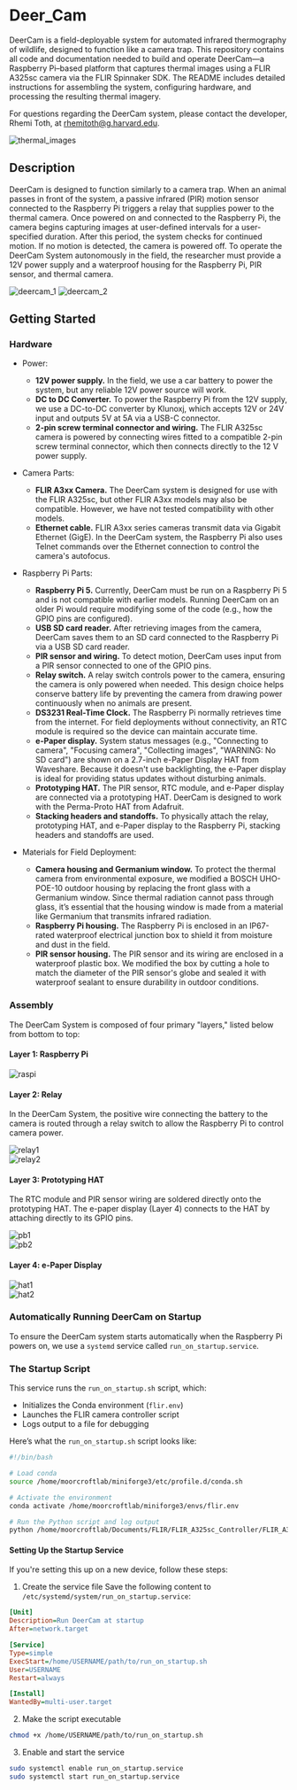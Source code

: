 # Deer_Cam
DeerCam is a field-deployable system for automated infrared thermography of wildlife, designed to function like a camera trap. This repository contains all code and documentation needed to build and operate DeerCam—a Raspberry Pi–based platform that captures thermal images using a FLIR A325sc camera via the FLIR Spinnaker SDK. The README includes detailed instructions for assembling the system, configuring hardware, and processing the resulting thermal imagery.

For questions regarding the DeerCam system, please contact the developer, Rhemi Toth, at [rhemitoth@g.harvard.edu](mailto:rhemitoth@g.harvard.edu).


![thermal_images](images/deer.png)


## Description
DeerCam is designed to function similarly to a camera trap. When an animal passes in front of the system, a passive infrared (PIR) motion sensor connected to the Raspberry Pi triggers a relay that supplies power to the thermal camera. Once powered on and connected to the Raspberry Pi, the camera begins capturing images at user-defined intervals for a user-specified duration. After this period, the system checks for continued motion. If no motion is detected, the camera is powered off. To operate the DeerCam System autonomously in the field, the researcher must provide a 12V power supply and a waterproof housing for the Raspberry Pi, PIR sensor, and thermal camera.

![deercam_1](images/DeerCam_1.png)
![deercam_2](images/DeerCam_2.png)
 

## Getting Started

### Hardware

- Power:
    - **12V power supply.** In the field, we use a car battery to power the system, but any reliable 12V power source will work.
    - **DC to DC Converter.** To power the Raspberry Pi from the 12V supply, we use a DC-to-DC converter by Klunoxj, which accepts 12V or 24V input and outputs 5V at 5A via a USB-C connector.
    - **2-pin screw terminal connector and wiring.** The FLIR A325sc camera is powered by connecting wires fitted to a compatible 2-pin screw terminal connector, which then connects directly to the 12 V power supply.

- Camera Parts:
    - **FLIR A3xx Camera.** The DeerCam system is designed for use with the FLIR A325sc, but other FLIR A3xx models may also be compatible. However, we have not tested compatibility with other models.
    - **Ethernet cable.** FLIR A3xx series cameras transmit data via Gigabit Ethernet (GigE). In the DeerCam system, the Raspberry Pi also uses Telnet commands over the Ethernet connection to control the camera's autofocus.

- Raspberry Pi Parts:
    - **Raspberry Pi 5.** Currently, DeerCam must be run on a Raspberry Pi 5 and is not compatible with earlier models. Running DeerCam on an older Pi would require modifying some of the code (e.g., how the GPIO pins are configured).
    - **USB SD card reader.** After retrieving images from the camera, DeerCam saves them to an SD card connected to the Raspberry Pi via a USB SD card reader.
    - **PIR sensor and wiring.** To detect motion, DeerCam uses input from a PIR sensor connected to one of the GPIO pins.
    - **Relay switch.** A relay switch controls power to the camera, ensuring the camera is only powered when needed. This design choice helps conserve battery life by preventing the camera from drawing power continuously when no animals are present.
    - **DS3231 Real-Time Clock.** The Raspberry Pi normally retrieves time from the internet. For field deployments without connectivity, an RTC module is required so the device can maintain accurate time.
    - **e-Paper display.** System status messages (e.g., "Connecting to camera", "Focusing camera", "Collecting images", "WARNING: No SD card") are shown on a 2.7-inch e-Paper Display HAT from Waveshare. Because it doesn't use backlighting, the e-Paper display is ideal for providing status updates without disturbing animals.
    - **Prototyping HAT.** The PIR sensor, RTC module, and e-Paper display are connected via a prototyping HAT. DeerCam is designed to work with the Perma-Proto HAT from Adafruit.
    - **Stacking headers and standoffs.** To physically attach the relay, prototyping HAT, and e-Paper display to the Raspberry Pi, stacking headers and standoffs are used.

- Materials for Field Deployment:
    - **Camera housing and Germanium window.** To protect the thermal camera from environmental exposure, we modified a BOSCH UHO-POE-10 outdoor housing by replacing the front glass with a Germanium window. Since thermal radiation cannot pass through glass, it’s essential that the housing window is made from a material like Germanium that transmits infrared radiation.
    - **Raspberry Pi housing.** The Raspberry Pi is enclosed in an IP67-rated waterproof electrical junction box to shield it from moisture and dust in the field.
    - **PIR sensor housing.** The PIR sensor and its wiring are enclosed in a waterproof plastic box. We modified the box by cutting a hole to match the diameter of the PIR sensor's globe and sealed it with waterproof sealant to ensure durability in outdoor conditions.


### Assembly

The DeerCam System is composed of four primary "layers," listed below from bottom to top:

#### **Layer 1: Raspberry Pi**

![raspi](images/raspberry_pi.png)

#### **Layer 2: Relay**

In the DeerCam System, the positive wire connecting the battery to the camera is routed through a relay switch to allow the Raspberry Pi to control camera power.

![relay1](images/relay_1.png)  
![relay2](images/relay_2.png)

#### **Layer 3: Prototyping HAT**

The RTC module and PIR sensor wiring are soldered directly onto the prototyping HAT. The e-paper display (Layer 4) connects to the HAT by attaching directly to its GPIO pins.

![pb1](images/protoboard_1.png)  
![pb2](images/protoboard_2.png)

#### **Layer 4: e-Paper Display**

![hat1](images/ehat_1.png)  
![hat2](images/ehat_2.png)

### Automatically Running DeerCam on Startup

To ensure the DeerCam system starts automatically when the Raspberry Pi powers on, we use a `systemd` service called `run_on_startup.service`.

### The Startup Script

This service runs the `run_on_startup.sh` script, which:

- Initializes the Conda environment (`flir.env`)
- Launches the FLIR camera controller script
- Logs output to a file for debugging

Here’s what the `run_on_startup.sh` script looks like:

```bash
#!/bin/bash

# Load conda
source /home/moorcroftlab/miniforge3/etc/profile.d/conda.sh

# Activate the environment
conda activate /home/moorcroftlab/miniforge3/envs/flir.env

# Run the Python script and log output
python /home/moorcroftlab/Documents/FLIR/FLIR_A325sc_Controller/FLIR_A325sc_Controller_Complete.py > /home/moorcroftlab/Documents/FLIR/FLIR_A325sc_Controller/run_on_startup.log 2>&1
```

#### Setting Up the Startup Service

If you're setting this up on a new device, follow these steps:

1. Create the service file
Save the following content to `/etc/systemd/system/run_on_startup.service`:

```ini
[Unit]
Description=Run DeerCam at startup
After=network.target

[Service]
Type=simple
ExecStart=/home/USERNAME/path/to/run_on_startup.sh
User=USERNAME
Restart=always

[Install]
WantedBy=multi-user.target
```

2. Make the script executable
```bash
chmod +x /home/USERNAME/path/to/run_on_startup.sh
```

3. Enable and start the service
```bash
sudo systemctl enable run_on_startup.service
sudo systemctl start run_on_startup.service
```
```